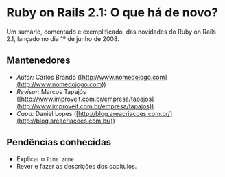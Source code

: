 # Ruby on Rails 2.1: O que há de novo?

Um sumário, comentado e exemplificado, das novidades do Ruby on Rails 2.1, lançado no dia 1º de junho de 2008.

## Mantenedores

* *Autor:* Carlos Brando ([http://www.nomedojogo.com](http://www.nomedojogo.com))
* *Revisor:* Marcos Tapajós ([http://www.improveit.com.br/empresa/tapajos](http://www.improveit.com.br/empresa/tapajos))
* *Capa:* Daniel Lopes ([http://blog.areacriacoes.com.br/](http://blog.areacriacoes.com.br/))

## Pendências conhecidas

* Explicar o `Time.zone`
* Rever e fazer as descrições dos capitulos.
